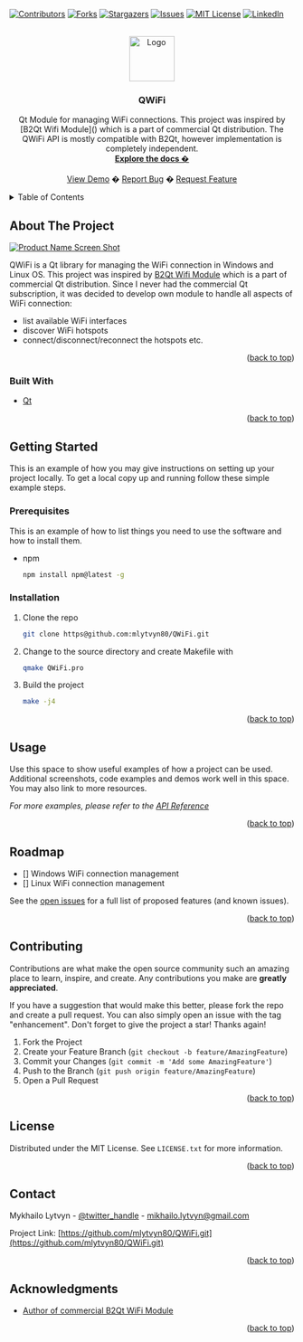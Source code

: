 <div id="top"></div>

<!-- PROJECT SHIELDS -->
<!--
*** I'm using markdown "reference style" links for readability.
*** Reference links are enclosed in brackets [ ] instead of parentheses ( ).
*** See the bottom of this document for the declaration of the reference variables
*** for contributors-url, forks-url, etc. This is an optional, concise syntax you may use.
*** https://www.markdownguide.org/basic-syntax/#reference-style-links
-->
[![Contributors][contributors-shield]][contributors-url]
[![Forks][forks-shield]][forks-url]
[![Stargazers][stars-shield]][stars-url]
[![Issues][issues-shield]][issues-url]
[![MIT License][license-shield]][license-url]
[![LinkedIn][linkedin-shield]][linkedin-url]



<!-- PROJECT LOGO -->
<br />
<div align="center">
  <a href="https://github.com/github_username/repo_name">
    <img src="https://upload.wikimedia.org/wikipedia/commons/9/93/No-logo.svg" alt="Logo" width="80" height="80">
  </a>

<h3 align="center">QWiFi</h3>

  <p align="center">
    Qt Module for managing WiFi connections. This project was inspired by [B2Qt Wifi Module]() which is a part of commercial Qt distribution.
    The QWiFi API is mostly compatible with B2Qt, however implementation is completely independent. 
    <br />
    <a href="https://github.com/github_username/repo_name"><strong>Explore the docs �</strong></a>
    <br />
    <br />
    <a href="https://github.com/github_username/repo_name">View Demo</a>
    �
    <a href="https://github.com/github_username/repo_name/issues">Report Bug</a>
    �
    <a href="https://github.com/github_username/repo_name/issues">Request Feature</a>
  </p>
</div>



<!-- TABLE OF CONTENTS -->
<details>
  <summary>Table of Contents</summary>
  <ol>
    <li>
      <a href="#about-the-project">About The Project</a>
      <ul>
        <li><a href="#built-with">Built With</a></li>
      </ul>
    </li>
    <li>
      <a href="#getting-started">Getting Started</a>
      <ul>
        <li><a href="#prerequisites">Prerequisites</a></li>
        <li><a href="#installation">Installation</a></li>
      </ul>
    </li>
    <li><a href="#usage">Usage</a></li>
    <li><a href="#roadmap">Roadmap</a></li>
    <li><a href="#contributing">Contributing</a></li>
    <li><a href="#license">License</a></li>
    <li><a href="#contact">Contact</a></li>
    <li><a href="#acknowledgments">Acknowledgments</a></li>
  </ol>
</details>



<!-- ABOUT THE PROJECT -->
## About The Project

[![Product Name Screen Shot][product-screenshot]](https://example.com)

QWiFi is a Qt library for managing the WiFi connection in Windows and Linux OS. This project was inspired by [B2Qt Wifi Module]() which is a part of commercial Qt distribution.
Since I never had the commercial Qt subscription, it was decided to develop own module to handle all aspects of WiFi connection:
- list available WiFi interfaces
- discover WiFi hotspots
- connect/disconnect/reconnect the hotspots etc.

<p align="right">(<a href="#top">back to top</a>)</p>



### Built With

* [Qt](https://www.qt.io/)

<p align="right">(<a href="#top">back to top</a>)</p>



<!-- GETTING STARTED -->
## Getting Started

This is an example of how you may give instructions on setting up your project locally.
To get a local copy up and running follow these simple example steps.

### Prerequisites

This is an example of how to list things you need to use the software and how to install them.
* npm
  ```sh
  npm install npm@latest -g
  ```

### Installation

1. Clone the repo
   ```sh
   git clone https@github.com:mlytvyn80/QWiFi.git
   ```
2. Change to the source directory and create Makefile with
   ```sh
   qmake QWiFi.pro
   ```
4. Build the project
   ```sh
   make -j4
   ```

<p align="right">(<a href="#top">back to top</a>)</p>



<!-- USAGE EXAMPLES -->
## Usage

Use this space to show useful examples of how a project can be used. Additional screenshots, code examples and demos work well in this space. You may also link to more resources.

_For more examples, please refer to the [API Reference](https://example.com)_

<p align="right">(<a href="#top">back to top</a>)</p>



<!-- ROADMAP -->
## Roadmap

- [] Windows WiFi connection management
- [] Linux WiFi connection management

See the [open issues](https://github.com/mlytvyn80/QWiFi/issues) for a full list of proposed features (and known issues).

<p align="right">(<a href="#top">back to top</a>)</p>



<!-- CONTRIBUTING -->
## Contributing

Contributions are what make the open source community such an amazing place to learn, inspire, and create. Any contributions you make are **greatly appreciated**.

If you have a suggestion that would make this better, please fork the repo and create a pull request. You can also simply open an issue with the tag "enhancement".
Don't forget to give the project a star! Thanks again!

1. Fork the Project
2. Create your Feature Branch (`git checkout -b feature/AmazingFeature`)
3. Commit your Changes (`git commit -m 'Add some AmazingFeature'`)
4. Push to the Branch (`git push origin feature/AmazingFeature`)
5. Open a Pull Request

<p align="right">(<a href="#top">back to top</a>)</p>



<!-- LICENSE -->
## License

Distributed under the MIT License. See `LICENSE.txt` for more information.

<p align="right">(<a href="#top">back to top</a>)</p>



<!-- CONTACT -->
## Contact

Mykhailo Lytvyn - [@twitter_handle](https://twitter.com/twitter_handle) - mikhailo.lytvyn@gmail.com

Project Link: [https://github.com/mlytvyn80/QWiFi.git](https://github.com/mlytvyn80/QWiFi.git)

<p align="right">(<a href="#top">back to top</a>)</p>



<!-- ACKNOWLEDGMENTS -->
## Acknowledgments

* [Author of commercial B2Qt WiFi Module](https://doc.qt.io/archives/qt-5.6-devicecreation/b2qt-addon-wifi.html)

<p align="right">(<a href="#top">back to top</a>)</p>



<!-- MARKDOWN LINKS & IMAGES -->
<!-- https://www.markdownguide.org/basic-syntax/#reference-style-links -->
[contributors-shield]: https://img.shields.io/github/contributors/mlytvyn80/QWiFi.svg?style=for-the-badge
[contributors-url]: https://github.com/mlytvyn80/QWiFi/graphs/contributors
[forks-shield]: https://img.shields.io/github/forks/mlytvyn80/QWiFi.svg?style=for-the-badge
[forks-url]: https://github.com/mlytvyn80/QWiFi/network/members
[stars-shield]: https://img.shields.io/github/stars/mlytvyn80/QWiFi.svg?style=for-the-badge
[stars-url]: https://github.com/mlytvyn80/QWiFi/stargazers
[issues-shield]: https://img.shields.io/github/issues/mlytvyn80/QWiFi.svg?style=for-the-badge
[issues-url]: https://github.com/mlytvyn80/QWiFi/issues
[license-shield]: https://img.shields.io/github/license/mlytvyn80/QWiFi.svg?style=for-the-badge
[license-url]: https://github.com/mlytvyn80/QWiFi/blob/master/LICENSE.txt
[linkedin-shield]: https://img.shields.io/badge/-LinkedIn-black.svg?style=for-the-badge&logo=linkedin&colorB=555
[linkedin-url]: https://www.linkedin.com/in/mykhailo-lytvyn-96431123
[product-screenshot]: images/screenshot.png